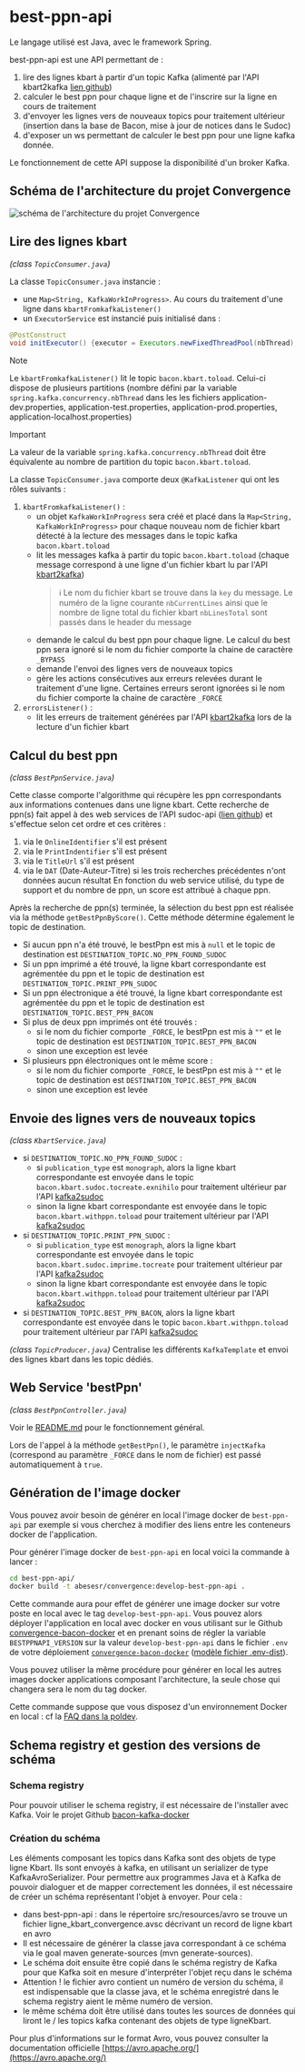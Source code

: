 # best-ppn-api

Le langage utilisé est Java, avec le framework Spring.

best-ppn-api est une API permettant de :
1. lire des lignes kbart à partir d'un topic Kafka (alimenté par l'API kbart2kafka [lien github](https://github.com/abes-esr/kbart2kafka))
2. calculer le best ppn pour chaque ligne et de l'inscrire sur la ligne en cours de traitement
3. d'envoyer les lignes vers de nouveaux topics pour traitement ultérieur (insertion dans la base de Bacon, mise à jour de notices dans le Sudoc)
4. d'exposer un ws permettant de calculer le best ppn pour une ligne kafka donnée.

Le fonctionnement de cette API suppose la disponibilité d'un broker Kafka.

## Schéma de l'architecture du projet Convergence
![schéma de l'architecture du projet Convergence](https://raw.githubusercontent.com/abes-esr/kbart2kafka/fb60a20d84e7cf06722044559bdb18165e6e13e0/documentation/ArchitectureConvergence.svg "schéma de l'architecture du projet Convergence")

## Lire des lignes kbart
*(class `TopicConsumer.java`)*

La classe `TopicConsumer.java` instancie :
- une `Map<String, KafkaWorkInProgress>`. Au cours du traitement d'une ligne dans `kbartFromkafkaListener()`
- un `ExecutorService` est instancié puis initialisé dans :
```java
@PostConstruct
void initExecutor() {executor = Executors.newFixedThreadPool(nbThread);}
```

>[!NOTE] 
> 
> Le `kbartFromkafkaListener()` lit le topic `bacon.kbart.toload`. Celui-ci dispose de plusieurs partitions (nombre défini par la variable `spring.kafka.concurrency.nbThread` dans les les fichiers application-dev.properties, application-test.properties, application-prod.properties, application-localhost.properties)

>[!IMPORTANT] 
> 
> La valeur de la variable `spring.kafka.concurrency.nbThread` doit être équivalente au nombre de partition du topic `bacon.kbart.toload`.


La classe `TopicConsumer.java` comporte deux `@KafkaListener` qui ont les rôles suivants :
1. `kbartFromkafkaListener()` :
   - un objet `KafkaWorkInProgress` sera créé et placé dans la `Map<String, KafkaWorkInProgress>` pour chaque nouveau nom de fichier kbart détecté à la lecture des messages dans le topic kafka `bacon.kbart.toload`
   - lit les messages kafka à partir du topic `bacon.kbart.toload` (chaque message correspond à une ligne d'un fichier kbart lu par l'API [kbart2kafka](https://github.com/abes-esr/kbart2kafka))
     > :information_source: Le nom du fichier kbart se trouve dans la `key` du message. Le numéro de la ligne courante `nbCurrentLines` ainsi que le nombre de ligne total du fichier kbart `nbLinesTotal` sont passés dans le header du message
   - demande le calcul du best ppn pour chaque ligne. Le calcul du best ppn sera ignoré si le nom du fichier comporte la chaine de caractère `_BYPASS`
   - demande l'envoi des lignes vers de nouveaux topics
   - gère les actions consécutives aux erreurs relevées durant le traitement d'une ligne. Certaines erreurs seront ignorées si le nom du fichier comporte la chaine de caractère `_FORCE`
3. `errorsListener()` :
   - lit les erreurs de traitement générées par l'API [kbart2kafka](https://github.com/abes-esr/kbart2kafka) lors de la lecture d'un fichier kbart

## Calcul du best ppn
*(class `BestPpnService.java`)*

Cette classe comporte l'algorithme qui récupère les ppn correspondants aux informations contenues dans une ligne kbart.
Cette recherche de ppn(s) fait appel à des web services de l'API sudoc-api ([lien github](https://github.com/abes-esr/sudoc-api?tab=readme-ov-file)) et s'effectue selon cet ordre et ces critères :
1. via le `OnlineIdentifier` s'il est présent
2. via le `PrintIndentifier` s'il est présent
3. via le `TitleUrl` s'il est présent
4. via le `DAT` (Date-Auteur-Titre) si les trois recherches précédentes n'ont données aucun résultat
En fonction du web service utilisé, du type de support et du nombre de ppn, un score est attribué à chaque ppn.

Après la recherche de ppn(s) terminée, la sélection du best ppn est réalisée via la méthode `getBestPpnByScore()`. Cette méthode détermine également le topic de destination.
- Si aucun ppn n'a été trouvé, le bestPpn est mis à `null` et le topic de destination est `DESTINATION_TOPIC.NO_PPN_FOUND_SUDOC`
- Si un ppn imprimé a été trouvé, la ligne kbart correspondante est agrémentée du ppn et le topic de destination est `DESTINATION_TOPIC.PRINT_PPN_SUDOC`
- Si un ppn électronique a été trouvé, la ligne kbart correspondante est agrémentée du ppn et le topic de destination est `DESTINATION_TOPIC.BEST_PPN_BACON`
- Si plus de deux ppn imprimés ont été trouvés : 
  - si le nom du fichier comporte `_FORCE`, le bestPpn est mis à `""` et le topic de destination est `DESTINATION_TOPIC.BEST_PPN_BACON`
  - sinon une exception est levée
- Si plusieurs ppn électroniques ont le même score :
  - si le nom du fichier comporte `_FORCE`, le bestPpn est mis à `""` et le topic de destination est `DESTINATION_TOPIC.BEST_PPN_BACON`
  - sinon une exception est levée

## Envoie des lignes vers de nouveaux topics
*(class `KbartService.java`)*

- si `DESTINATION_TOPIC.NO_PPN_FOUND_SUDOC` : 
  - si `publication_type` est `monograph`, alors la ligne kbart correspondante est envoyée dans le topic `bacon.kbart.sudoc.tocreate.exnihilo` pour traitement ultérieur par l'API [kafka2sudoc](https://github.com/abes-esr/kafka2sudoc)
  - sinon la ligne kbart correspondante est envoyée dans le topic `bacon.kbart.withppn.toload` pour traitement ultérieur par l'API [kafka2sudoc](https://github.com/abes-esr/kafka2sudoc)
- si `DESTINATION_TOPIC.PRINT_PPN_SUDOC` :
  - si `publication_type` est `monograph`, alors la ligne kbart correspondante est envoyée dans le topic `bacon.kbart.sudoc.imprime.tocreate` pour traitement ultérieur par l'API [kafka2sudoc](https://github.com/abes-esr/kafka2sudoc)
  - sinon la ligne kbart correspondante est envoyée dans le topic `bacon.kbart.withppn.toload` pour traitement ultérieur par l'API [kafka2sudoc](https://github.com/abes-esr/kafka2sudoc)
- si `DESTINATION_TOPIC.BEST_PPN_BACON`, alors la ligne kbart correspondante est envoyée dans le topic `bacon.kbart.withppn.toload` pour traitement ultérieur par l'API [kafka2sudoc](https://github.com/abes-esr/kafka2sudoc)


*(class `TopicProducer.java`)*
Centralise les différents `KafkaTemplate` et envoi des lignes kbart dans les topic dédiés.

## Web Service 'bestPpn'
*(class `BestPpnController.java`)*

Voir le [README.md](README.md) pour le fonctionnement général.

Lors de l'appel à la méthode `getBestPpn()`, le paramètre `injectKafka` (correspond au paramètre `_FORCE` dans le nom de fichier) est passé automatiquement à `true`.

## Génération de l'image docker
Vous pouvez avoir besoin de générer en local l'image docker de `best-ppn-api` par exemple si vous cherchez à modifier des liens entre les conteneurs docker de l'application.

Pour générer l'image docker de `best-ppn-api` en local voici la commande à lancer :
```bash
cd best-ppn-api/
docker build -t abesesr/convergence:develop-best-ppn-api .
```

Cette commande aura pour effet de générer une image docker sur votre poste en local avec le tag `develop-best-ppn-api`. Vous pouvez alors déployer l'application en local avec docker en vous utilisant sur le Github [convergence-bacon-docker](https://github.com/abes-esr/convergence-bacon-docker) et en prenant soins de régler la variable `BESTPPNAPI_VERSION` sur la valeur `develop-best-ppn-api` dans le fichier ``.env`` de votre déploiement [``convergence-bacon-docker``](https://github.com/abes-esr/convergence-bacon-docker) ([modèle fichier .env-dist](https://github.com/abes-esr/convergence-bacon-docker/blob/bdcd4302131eb86688ae729b0fc016d128f1ab9c/.env-dist#L9)).

Vous pouvez utiliser la même procédure pour générer en local les autres images docker applications composant l'architecture, la seule chose qui changera sera le nom du tag docker.

Cette commande suppose que vous disposez d'un environnement Docker en local : cf la [FAQ dans la poldev](https://github.com/abes-esr/abes-politique-developpement/blob/main/10-FAQ.md#configuration-dun-environnement-docker-sous-windows-10).

## Schema registry et gestion des versions de schéma
### Schema registry
Pour pouvoir utiliser le schema registry, il est nécessaire de l'installer avec Kafka. Voir le projet Github [bacon-kafka-docker](https://github.com/abes-esr/bacon-kafka-docker)

### Création du schéma
Les éléments composant les topics dans Kafka sont des objets de type ligne Kbart. Ils sont envoyés à kafka, en utilisant un serializer de type KafkaAvroSerializer. Pour permettre aux programmes Java et à Kafka de pouvoir dialoguer et de mapper correctement les données, il est nécessaire de créer un schéma représentant l'objet à envoyer. Pour cela : 
- dans best-ppn-api : dans le répertoire src/resources/avro se trouve un fichier ligne_kbart_convergence.avsc décrivant un record de ligne kbart en avro
- Il est nécessaire de générer la classe java correspondant à ce schéma via le goal maven generate-sources (mvn generate-sources).
- Le schéma doit ensuite être copié dans le schéma registry de Kafka pour que Kafka soit en mesure d'interpréter l'objet reçu dans le schéma
- Attention ! le fichier avro contient un numéro de version du schéma, il est indispensable que la classe java, et le schéma enregistré dans le schema registry aient le même numéro de version.
- le même schéma doit être utilisé dans toutes les sources de données qui liront le / les topics kafka contenant des objets de type ligneKbart.

Pour plus d'informations sur le format Avro, vous pouvez consulter la documentation officielle [https://avro.apache.org/](https://avro.apache.org/)

